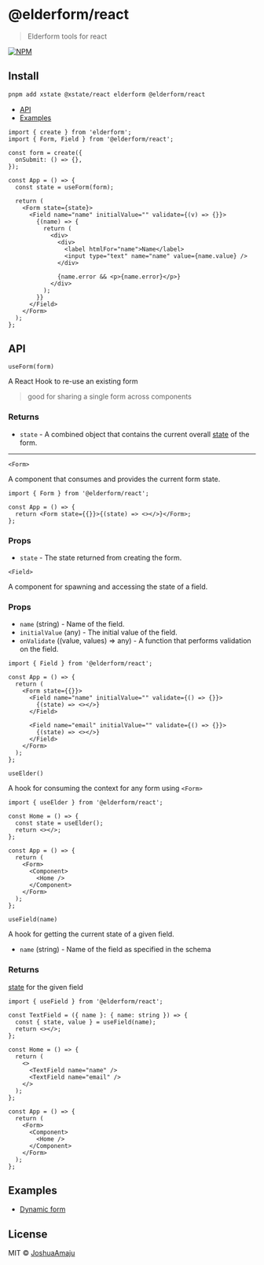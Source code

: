 # @elderform/react

> Elderform tools for react

[![NPM](https://img.shields.io/npm/v/@elderform/react.svg)](https://www.npmjs.com/package/@elderform/react)

## Install

```bash
pnpm add xstate @xstate/react elderform @elderform/react
```

- [API](#api)
- [Examples](#examples)

```tsx
import { create } from 'elderform';
import { Form, Field } from '@elderform/react';

const form = create({
  onSubmit: () => {},
});

const App = () => {
  const state = useForm(form);

  return (
    <Form state={state}>
      <Field name="name" initialValue="" validate={(v) => {}}>
        {(name) => {
          return (
            <div>
              <div>
                <label htmlFor="name">Name</label>
                <input type="text" name="name" value={name.value} />
              </div>

              {name.error && <p>{name.error}</p>}
            </div>
          );
        }}
      </Field>
    </Form>
  );
};
```

## API

`useForm(form)`

A React Hook to re-use an existing form

> good for sharing a single form across components

### Returns

- `state` - A combined object that contains the current overall [state](<(https://github.com/JoshuaAmaju/elderform#currentstate)>) of the form.

---

`<Form>`

A component that consumes and provides the current form state.

```tsx
import { Form } from '@elderform/react';

const App = () => {
  return <Form state={{}}>{(state) => <></>}</Form>;
};
```

### Props

- `state` - The state returned from creating the form.

`<Field>`

A component for spawning and accessing the state of a field.

### Props

- `name` (string) - Name of the field.
- `initialValue` (any) - The initial value of the field.
- `onValidate` ((value, values) => any) - A function that performs validation on the field.

```tsx
import { Field } from '@elderform/react';

const App = () => {
  return (
    <Form state={{}}>
      <Field name="name" initialValue="" validate={() => {}}>
        {(state) => <></>}
      </Field>

      <Field name="email" initialValue="" validate={() => {}}>
        {(state) => <></>}
      </Field>
    </Form>
  );
};
```

`useElder()`

A hook for consuming the context for any form using `<Form>`

```tsx
import { useElder } from '@elderform/react';

const Home = () => {
  const state = useElder();
  return <></>;
};

const App = () => {
  return (
    <Form>
      <Component>
        <Home />
      </Component>
    </Form>
  );
};
```

`useField(name)`

A hook for getting the current state of a given field.

- `name` (string) - Name of the field as specified in the schema

### Returns

[state](https://github.com/JoshuaAmaju/elderform#field-state) for the given field

```tsx
import { useField } from '@elderform/react';

const TextField = ({ name }: { name: string }) => {
  const { state, value } = useField(name);
  return <></>;
};

const Home = () => {
  return (
    <>
      <TextField name="name" />
      <TextField name="email" />
    </>
  );
};

const App = () => {
  return (
    <Form>
      <Component>
        <Home />
      </Component>
    </Form>
  );
};
```

## Examples

- [Dynamic form](https://codesandbox.io/s/elderform-react-dynamic-form-2bmmo?file=/src/App.tsx)
<!-- - [Dynamic form with validation]() (coming soon) -->

## License

MIT © [JoshuaAmaju](https://github.com/JoshuaAmaju)
